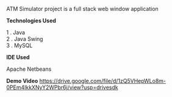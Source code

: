 ATM Simulator project is a full stack web window application  

**Technologies Used**  

1 . Java   
2 . Java Swing  
3 . MySQL  


**IDE Used**   

Apache Netbeans

  
**Demo Video**
https://drive.google.com/file/d/1zQ5VHepWLo8m-0PEm4IkkXNyY2WPbr6j/view?usp=drivesdk
